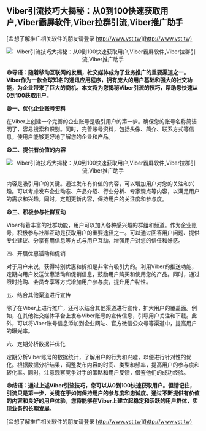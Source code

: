 ## **Viber引流技巧大揭秘：从0到100快速获取用户,Viber霸屏软件,Viber拉群引流,Viber推广助手**

[😍想了解推广相关软件的朋友请登录 http://www.vst.tw](http://www.vst.tw)

 <center><img src="https://vst.tw/MP4/tuiguang/png/6.png" alt="Viber引流技巧大揭秘：从0到100快速获取用户,Viber霸屏软件,Viber拉群引流,Viber推广助手"></center>

**😄导语：随着移动互联网的发展，社交媒体成为了业务推广的重要渠道之一。Viber作为一款全球知名的通讯应用程序，拥有庞大的用户基础和强大的社交功能，为企业带来了巨大的商机。本文将为您揭秘Viber引流的技巧，帮助您快速从0到100获取用户。**

**😄一、优化企业账号资料**

在Viber上创建一个完善的企业账号是吸引用户的第一步。确保您的账号名称简洁明了，容易搜索和识别。同时，完善账号资料，包括头像、简介、联系方式等信息，使用户能够更好地了解您的企业和产品。

**😄二、提供有价值的内容**

 <center><img src="https://vst.tw/MP4/tuiguang/png/8.png" alt="Viber引流技巧大揭秘：从0到100快速获取用户,Viber霸屏软件,Viber拉群引流,Viber推广助手"></center>

内容是吸引用户的关键。通过发布有价值的内容，可以增加用户对您的关注和兴趣。可以考虑发布企业动态、产品介绍、行业分析、专家观点等内容，以满足用户的需求和兴趣。同时，定期更新内容，保持用户的关注度和参与度。

**😄三、积极参与社群互动**

Viber有着丰富的社群功能，用户可以加入各种感兴趣的群组和频道。作为企业账号，积极参与社群互动是获取用户的重要途径之一。可以通过回答用户问题、提供专业建议、分享有用信息等方式与用户互动，增强用户对您的信任和好感。

四、开展优惠活动和促销

对于用户来说，获得特别优惠和折扣是非常有吸引力的。利用Viber的推送功能，定期向用户发送优惠活动和促销信息，鼓励用户购买和使用您的产品。同时，通过限时抢购、会员专享等方式增加用户参与度，提升用户黏性。

五、结合其他渠道进行宣传

除了在Viber上进行推广，还可以结合其他渠道进行宣传，扩大用户的覆盖面。例如，在其他社交媒体平台上发布Viber账号的宣传信息，引导用户关注和下载。此外，可以将Viber账号信息添加到企业网站、官方微信公众号等渠道中，提高用户的曝光率。

六、定期分析数据并优化

定期分析Viber账号的数据统计，了解用户的行为和兴趣，以便进行针对性的优化。根据数据分析结果，调整发布内容的时间、类型和频率，提高用户的参与度和转化率。同时，注意观察竞争对手的策略和用户反馈，借鉴他们的成功经验。

**😄结语：通过上述Viber引流技巧，您可以从0到100快速获取用户。但请记住，引流只是第一步，关键在于如何保持用户的参与度和忠诚度。通过不断提供有价值的内容和良好的用户体验，您将能够在Viber上建立起稳定和活跃的用户群体，实现业务的长期发展。**

[😍想了解推广相关软件的朋友请登录 http://www.vst.tw](http://www.vst.tw)



